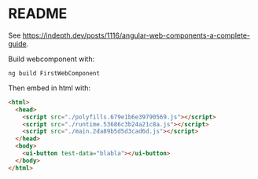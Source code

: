 # README

See https://indepth.dev/posts/1116/angular-web-components-a-complete-guide.

Build webcomponent with:

```
ng build FirstWebComponent
```

Then embed in html with:

```html
<html>
  <head>
    <script src="./polyfills.679e1b6e39790569.js"></script>
    <script src="./runtime.53686c3b24a21c8a.js"></script>
    <script src="./main.2da89b5d5d3cad6d.js"></script>
  </head>
  <body>
    <ui-button test-data="blabla"></ui-button>
  </body>
</html>
```
